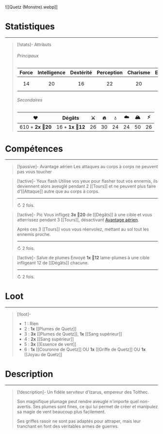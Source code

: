 ![[Quetz (Monstre).webp]]
# Statistiques
---
>[!stats]- Attributs
>
>###### Principaux
>
>| Force | Intelligence | Dextérité | Perception | Charisme | Endurance | Initiative |
>| :-----: | :-----------: | :---------: | :-----------: | :---------: | :----------: | :---------: |
>|     14    |        20       |        16     |         22         |        20       |        18        |       76, 43, 34, 6      |
>
>###### Secondaires
>
>|          ❤️         |      Dégâts      | ⚔️ | 🔥  | 💧  | ☁️  | 🏔️ |  ⚡  |
>| :-------------: | :-------------: | :-: | :-: | :-: | :-: | :-: | :-: |
>| 610 + **2x 🎲20** | 16 + **1x 🎲12** | 26 |  30  | 24 | 24 | 50  | 26  |

# Compétences
---
>[!passive]- Avantage aérien
>Les attaques au corps à corps ne peuvent pas vous toucher

>[!active]- Yeux flash
>Utilise vos yeux pour flasher tout vos ennemis, ils deviennent alors aveuglé pendant 2 [[Tours]] et ne peuvent plus faire d'[[Attaque]] autre que au corps à corps.
>
>---
>↻ 2 fois.

>[!active]- Pic
>Vous infligez **3x 🎲20** de [[Dégâts]] à une cible et vous atterrissez pendant 3 [[Tours]], désactivant [Avantage aérien]().
>
>Après ces 3 [[Tours]] vous vous réenvolez, mettant au sol tout les ennemis proche.
>
>---
>↻ 2 fois.

>[!active]- Salve de plumes
>Envoyé **1x 🎲12** lame-plumes à une cible infligeant 12 de [[Dégâts]] chacune.
>
>---
>↻ 2 fois.

# Loot
---
>[!loot]-
>- 1 : Rien
>- 2 : **1x** [[Plumes de Quetz]]
>- 3 : **3x** [[Plumes de Quetz]], **1x** [[Sang supérieur]] 
>- 4 : **2x** [[Sang supérieur]]
>- 5 : **3x** [[Essence de vent]]
>- 6 : **1x** [[Couronne de Quetz]] OU **1x** [[Griffe de Quetz]] OU **1x** [[Joyau de Quetz]]

# Description
---
>[!description]-
>Un fidèle serviteur d'Izarus, empereur des Tolthec.
>
>Son magnifique plumage peut rendre aveugle n'importe quel non-avertis. Ses plumes sont fines, ce qui lui permet de créer et manipulez sa magie de vent beaucoup plus facilement.
>
>Ses griffes rasoir ne sont pas adaptés pour attraper, mais leur tranchant en font des véritables armes de guerres.

